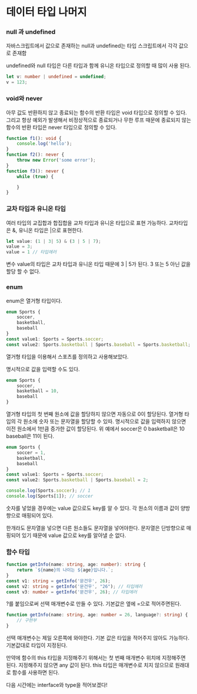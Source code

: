 # 데이터 타입 나머지

### null 과 undefined
자바스크립트에서 값으로 존재하는 null과 undefined는 타입 스크립트에서 각각 값으로 존재함

undefined와 null 타입은 다른 타입과 함께 유니온 타입으로 정의할 때 많이 사용 된다.

```ts
let v: number | undefined = undefined;
v = 123;
```

### void와 never

아무 값도 반환하지 않고 종료되는 함수의 반환 타입은 void 타입으로 정의할 수 있다. 그리고 항상 예외가 발생해서 비정상적으로 종료되거나 무한 루프 때문에 종료되지 않는 함수의 반환 타입은 never 타입으로 정의할 수 있다.

```ts
function f1(): void {
    console.log('hello');
}
function f2(): never {
    throw new Error('some error');
}
function f3(): never {
    while (true) {

    }
}
```

### 교차 타입과 유니온 타입
여러 타입의 교집합과 합집합을 교차 타입과 유니온 타입으로 표현 가능하다. 교차타입은 &, 유니온 타입은 |으로 표현한다.

```ts
let value: (1 | 3| 5) & (3 | 5 | 7);
value = 3;
value = 1 // 타입에러
```

변수 value의 타입은 교차 타입과 유니온 타입 때문에 3 | 5가 된다. 3 또는 5 아닌 값을 할당 할 수 없다.

### enum 

enum은 열거형 타입이다. 

```ts
enum Sports {
    soccer,
    basketball,
    baseball
}
const value1: Sports = Sports.soccer;
const value2: Sports.basketball | Sports.baseball = Sports.basketball; // 1, 2 와 같은 숫자를 넣어도 된다!

```
열거형 타입을 이용해서 스포츠를 정의하고 사용해보았다.

명시적으로 값을 입력할 수도 있다.

```ts
enum Sports {
    soccer,
    basketball = 10,
    baseball
}
```
열거형 타입의 첫 번째 원소에 값을 할당하지 않으면 자동으로 0이 할당된다.
열거형 타입의 각 원소에 숫자 또는 문자열을 할당할 수 있따. 명시적으로 값을 입력하지 않으면 이전 원소에서 1만큼 증가한 값이 할당된다. 위 예에서 soccer은 0 basketball은 10 baseball은 11이 된다. 

```ts
enum Sports {
    soccer = 1,
    basketball,
    baseball
}
const value1: Sports = Sports.soccer;
const value2: Sports.basketball | Sports.baseball = 2;

console.log(Sports.soccer); // 1
console.log(Sports[1]); // soccer
```
숫자를 넣었을 경우에는 value 값으로도 key를 알 수 있다. 각 원소의 이름과 값이 양방향으로 매핑되어 있다.

한개라도 문자열을 넣으면 다른 원소들도 문자열을 넣어야한다. 문자열은 단방향으로 매핑되어 있기 때문에 value 값으로 key를 알아낼 순 없다.

### 함수 타입

```ts
function getInfo(name: string, age: number): string {
    return `${name}의 나이는 ${age}입니다.`;
}
const v1: string = getInfo('문건우', 26);
const v2: string = getInfo('문건우', "26"); // 타입에러
const v3: number = getInfo('문건우', 26); // 타입에러
```

?를 붙임으로써 선택 매개변수로 만들 수 있다. 기본값은 옆에 =으로 적어주면된다.

```ts
function getInfo(name: string, age: number = 26, language?: string) {
    // 구현부
}
```

선택 매개변수는 제일 오른쪽에 와야한다. 기본 값은 타입을 적어주지 않아도 가능하다. 기본값대로 타입이 지정된다.

만약에 함수의 this 타입을 지정해주기 위해서는 첫 번째 매개변수 위치에 지정해주면 된다. 지정해주지 않으면 any 값이 된다. this 타입은 매개변수로 치지 않으므로 원래대로 함수를 사용하면 된다.

다음 시간에는 interface와 type을 적어보겠다!